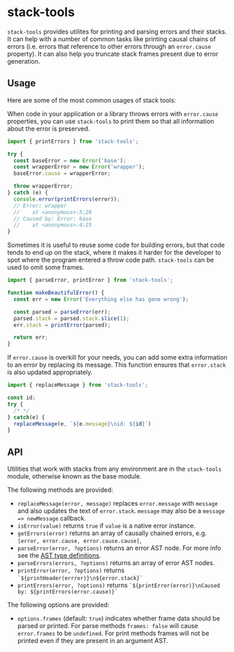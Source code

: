 # stack-tools

`stack-tools` provides utilites for printing and parsing errors and their stacks. It can help with a number of common tasks like printing causal chains of errors (i.e. errors that reference to other errors through an `error.cause` property). It can also help you truncate stack frames present due to error generation.

## Usage

Here are some of the most common usages of stack tools:

When code in your application or a library throws errors with `error.cause` properties, you can use `stack-tools` to print them so that all information about the error is preserved.

```js
import { printErrors } from 'stack-tools';

try {
  const baseError = new Error('base');
  const wrapperError = new Error('wrapper');
  baseError.cause = wrapperError;

  throw wrapperError;
} catch (e) {
  console.error(printErrors(error));
  // Error: wrapper
  //    at <anonymous>:5:28
  // Caused by: Error: base
  //    at <anonymous>:4:25
}
```

Sometimes it is useful to reuse some code for building errors, but that code tends to end up on the stack, where it makes it harder for the developer to spot where the program entered a throw code path. `stack-tools` can be used to omit some frames.

```js
import { parseError, printError } from 'stack-tools';

function makeBeautifulError() {
  const err = new Error('Everything else has gone wrong');

  const parsed = parseError(err);
  parsed.stack = parsed.stack.slice(1);
  err.stack = printError(parsed);

  return err;
}
```

If `error.cause` is overkill for your needs, you can add some extra information to an error by replacing its message. This function ensures that `error.stack` is also updated appropriately.

```js
import { replaceMessage } from 'stack-tools';

const id;
try {
  /* */
} catch(e) {
  replaceMessage(e, `${e.message}\nid: ${id}`)
}
```

## API

Utilities that work with stacks from any environment are in the `stack-tools` module, otherwise known as the base module.

The following methods are provided:

- `replaceMessage(error, message)` replaces `error.message` with `message` and also updates the text of `error.stack`. `message` may also be a `message => newMessage` callback.
- `isError(value)` returns `true` if `value` is a native error instance.
- `getErrors(error)` returns an array of causally chained errors, e.g. `[error, error.cause, error.cause.cause]`,
- `parseError(error, ?options)` returns an error AST node. For more info see the [AST type definitions](https://github.com/stack-tools-js/stack-tools/tree/trunk/packages/stack-tools/lib/ast.d.ts).
- `parseErrors(errors, ?options)` returns an array of error AST nodes.
- `printError(error, ?options)` returns `` `${printHeader(errror)}\n${error.stack}` ``
- `printErrors(error, ?options)` returns `` `${printError(error)}\nCaused by: ${printErrors(error.cause)}` ``

The following options are provided:

- `options.frames` (default: `true`) indicates whether frame data should be parsed or printed. For parse methods `frames: false` will cause `error.frames` to be `undefined`. For print methods frames will not be printed even if they are present in an argument AST.
